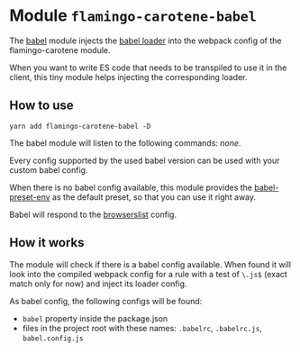 # Module `flamingo-carotene-babel`
The [babel](https://github.com/babel/babel) module injects the [babel loader](https://github.com/babel/babel-loader)
into the webpack config of the flamingo-carotene module.

When you want to write ES code that needs to be transpiled to use it in the client, this tiny module helps injecting the
corresponding loader.

## How to use
```
yarn add flamingo-carotene-babel -D
```

The babel module will listen to the following commands: _none_.

Every config supported by the used babel version can be used with your custom babel config.

When there is no babel config available, this module provides the
[babel-preset-env](https://github.com/babel/babel/tree/master/packages/babel-preset-env) as the default preset, so that
you can use it right away.

Babel will respond to the [browserslist](https://github.com/browserslist/browserslist) config.

## How it works
The module will check if there is a babel config available. When found it will look into the compiled webpack config for
a rule with a test of `\.js$` (exact match only for now) and inject its loader config.

As babel config, the following configs will be found:
- `babel` property inside the package.json
- files in the project root with these names: `.babelrc`, `.babelrc.js`, `babel.config.js`
